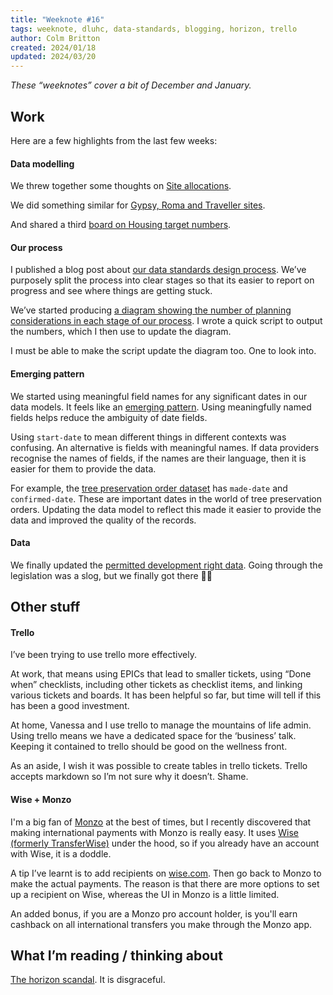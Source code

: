 ```yaml
---
title: "Weeknote #16"
tags: weeknote, dluhc, data-standards, blogging, horizon, trello
author: Colm Britton
created: 2024/01/18
updated: 2024/03/20
---
```


*These “weeknotes” cover a bit of December and January.*

## Work

Here are a few highlights from the last few weeks:

#### Data modelling

We threw together some thoughts on [Site allocations](https://miro.com/app/board/uXjVN9NnfDc=/).

We did something similar for [Gypsy, Roma and Traveller sites](https://miro.com/app/board/uXjVNIiMA2Y=/).

And shared a third [board on Housing target numbers](https://app.mural.co/t/mhclg2837/m/mhclg2837/1706095948277/891b2a8b49ac90e143ea03e40ffd70134227e490?sender=u0a3f3dbf2e64a1ee0ea83028).

#### Our process

I published a blog post about [our data standards design process](https://digital-land.github.io/blog-post/our-data-standards-design-process/). We’ve purposely split the process into clear stages so that its easier to report on progress and see where things are getting stuck.

We’ve started producing [a diagram showing the number of planning considerations in each stage of our process](https://github.com/digital-land/data-standards/blob/main/assets/images/data-standards-progress-jan-18th-2024.jpg). I wrote a quick script to output the numbers, which I then use to update the diagram.

I must be able to make the script update the diagram too. One to look into.

#### Emerging pattern

We started using meaningful field names for any significant dates in our data models. It feels like an [emerging pattern](https://standards.planning-data.dev/patterns/contextual-dates/). Using meaningfully named fields helps reduce the ambiguity of date fields.

Using `start-date` to mean different things in different contexts was confusing. An alternative is fields with meaningful names. If data providers recognise the names of fields, if the names are their language, then it is easier for them to provide the data.

For example, the [tree preservation order dataset](https://digital-land.github.io/specification/specification/tree-preservation-order/#tree-preservation-order-dataset) has `made-date` and `confirmed-date`. These are important dates in the world of tree preservation orders. Updating the data model to reflect this made it easier to provide the data and improved the quality of the records.

#### Data

We finally updated the [permitted development right data](https://www.planning.data.gov.uk/dataset/permitted-development-right). Going through the legislation was a slog, but we finally got there 😮‍💨

## Other stuff

#### Trello

I’ve been trying to use trello more effectively.

At work, that means using EPICs that lead to smaller tickets, using “Done when” checklists, including other tickets as checklist items, and linking various tickets and boards. It has been helpful so far, but time will tell if this has been a good investment.

At home, Vanessa and I use trello to manage the mountains of life admin. Using trello means we have a dedicated space for the ‘business’ talk. Keeping it contained to trello should be good on the wellness front.

As an aside, I wish it was possible to create tables in trello tickets. Trello accepts markdown so I’m not sure why it doesn’t. Shame.

#### Wise + Monzo

I'm a big fan of [Monzo](https://join.monzo.com/c/xhl5zs2) at the best of times, but I recently discovered that making international payments with Monzo is really easy. It uses [Wise (formerly TransferWise)](https://wise.com/invite/dic/colmb15) under the hood, so if you already have an account with Wise, it is a doddle.

A tip I’ve learnt is to add recipients on [wise.com](https://wise.com/invite/dic/colmb15). Then go back to Monzo to make the actual payments. The reason is that there are more options to set up a recipient on Wise, whereas the UI in Monzo is a little limited.

An added bonus, if you are a Monzo pro account holder, is you'll earn cashback on all international transfers you make through the Monzo app.


## What I’m reading / thinking about

[The horizon scandal](/notes/opinion/post-office-horizon-scandal). It is disgraceful.
